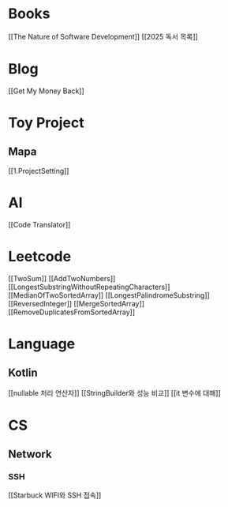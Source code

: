 # Books
[[The Nature of Software Development]]
[[2025 독서 목록]]



# Blog
[[Get My Money Back]]


# Toy Project
## Mapa
[[1.ProjectSetting]]


# AI
[[Code Translator]]

# Leetcode
[[TwoSum]]
[[AddTwoNumbers]]
[[LongestSubstringWithoutRepeatingCharacters]]
[[MedianOfTwoSortedArray]]
[[LongestPalindromeSubstring]]
[[ReversedInteger]]
[[MergeSortedArray]]
[[RemoveDuplicatesFromSortedArray]]


# Language
## Kotlin
[[nullable 처리 연산자]]
[[StringBuilder와 성능 비교]]
[[it 변수에 대해]]



# CS
## Network
### SSH
[[Starbuck WIFI와 SSH 접속]]
